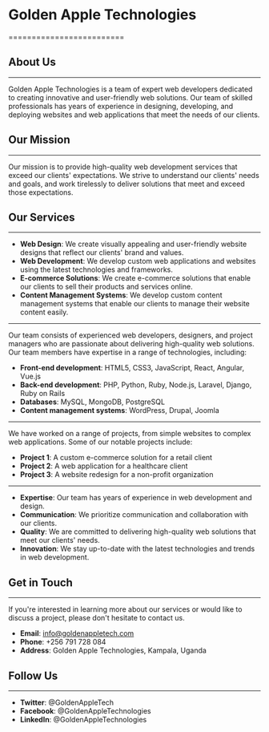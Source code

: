 # Golden Apple Technologies
=========================

## About Us
------------

Golden Apple Technologies is a team of expert web developers dedicated to creating innovative and user-friendly web solutions. Our team of skilled professionals has years of experience in designing, developing, and deploying websites and web applications that meet the needs of our clients.

## Our Mission
-------------

Our mission is to provide high-quality web development services that exceed our clients' expectations. We strive to understand our clients' needs and goals, and work tirelessly to deliver solutions that meet and exceed those expectations.

## Our Services
--------------

* **Web Design**: We create visually appealing and user-friendly website designs that reflect our clients' brand and values.
* **Web Development**: We develop custom web applications and websites using the latest technologies and frameworks.
* **E-commerce Solutions**: We create e-commerce solutions that enable our clients to sell their products and services online.
* **Content Management Systems**: We develop custom content management systems that enable our clients to manage their website content easily.

           
-----------

Our team consists of experienced web developers, designers, and project managers who are passionate about delivering high-quality web solutions. Our team members have expertise in a range of technologies, including:

* **Front-end development**: HTML5, CSS3, JavaScript, React, Angular, Vue.js
* **Back-end development**: PHP, Python, Ruby, Node.js, Laravel, Django, Ruby on Rails
* **Databases**: MySQL, MongoDB, PostgreSQL
* **Content management systems**: WordPress, Drupal, Joomla

                
----------------

We have worked on a range of projects, from simple websites to complex web applications. Some of our notable projects include:

* **Project 1**: A custom e-commerce solution for a retail client
* **Project 2**: A web application for a healthcare client
* **Project 3**: A website redesign for a non-profit organization

                 
------------------

* **Expertise**: Our team has years of experience in web development and design.
* **Communication**: We prioritize communication and collaboration with our clients.
* **Quality**: We are committed to delivering high-quality web solutions that meet our clients' needs.
* **Innovation**: We stay up-to-date with the latest technologies and trends in web development.

## Get in Touch
----------------

If you're interested in learning more about our services or would like to discuss a project, please don't hesitate to contact us.

* **Email**: [info@goldenappletech.com](mailto:goldenapplecoders@gmail.com)
* **Phone**: +256 791 728 084
* **Address**: Golden Apple Technologies, Kampala, Uganda

## Follow Us
-------------

* **Twitter**: @GoldenAppleTech
* **Facebook**: @GoldenAppleTechnologies
* **LinkedIn**: @GoldenAppleTechnologies